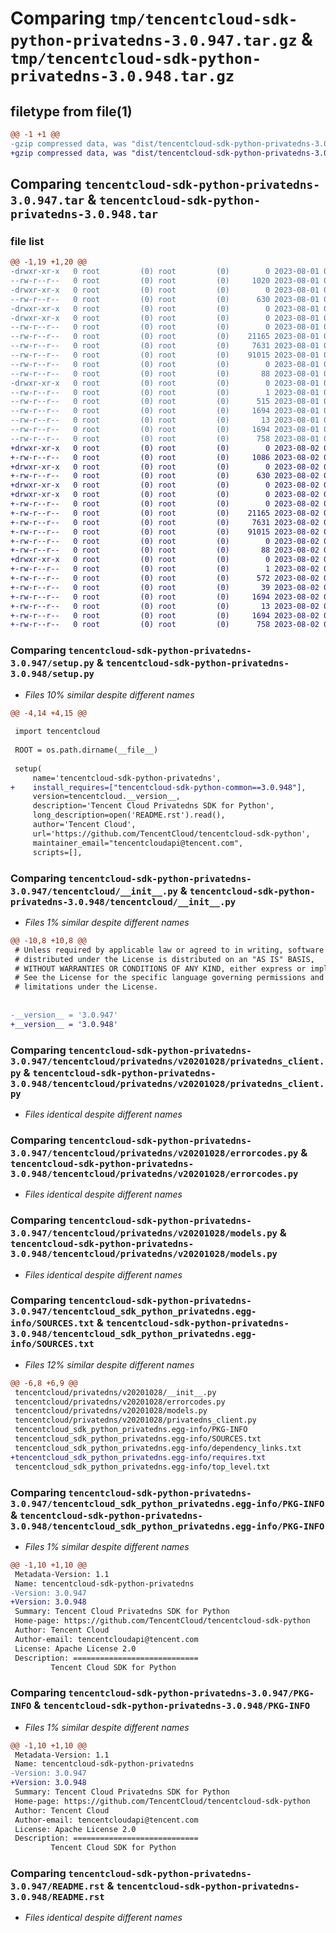 # Comparing `tmp/tencentcloud-sdk-python-privatedns-3.0.947.tar.gz` & `tmp/tencentcloud-sdk-python-privatedns-3.0.948.tar.gz`

## filetype from file(1)

```diff
@@ -1 +1 @@
-gzip compressed data, was "dist/tencentcloud-sdk-python-privatedns-3.0.947.tar", last modified: Tue Aug  1 00:53:41 2023, max compression
+gzip compressed data, was "dist/tencentcloud-sdk-python-privatedns-3.0.948.tar", last modified: Wed Aug  2 00:35:24 2023, max compression
```

## Comparing `tencentcloud-sdk-python-privatedns-3.0.947.tar` & `tencentcloud-sdk-python-privatedns-3.0.948.tar`

### file list

```diff
@@ -1,19 +1,20 @@
-drwxr-xr-x   0 root         (0) root         (0)        0 2023-08-01 00:53:41.000000 tencentcloud-sdk-python-privatedns-3.0.947/
--rw-r--r--   0 root         (0) root         (0)     1020 2023-08-01 00:53:41.000000 tencentcloud-sdk-python-privatedns-3.0.947/setup.py
-drwxr-xr-x   0 root         (0) root         (0)        0 2023-08-01 00:53:41.000000 tencentcloud-sdk-python-privatedns-3.0.947/tencentcloud/
--rw-r--r--   0 root         (0) root         (0)      630 2023-08-01 00:53:41.000000 tencentcloud-sdk-python-privatedns-3.0.947/tencentcloud/__init__.py
-drwxr-xr-x   0 root         (0) root         (0)        0 2023-08-01 00:53:41.000000 tencentcloud-sdk-python-privatedns-3.0.947/tencentcloud/privatedns/
-drwxr-xr-x   0 root         (0) root         (0)        0 2023-08-01 00:53:41.000000 tencentcloud-sdk-python-privatedns-3.0.947/tencentcloud/privatedns/v20201028/
--rw-r--r--   0 root         (0) root         (0)        0 2023-08-01 00:53:41.000000 tencentcloud-sdk-python-privatedns-3.0.947/tencentcloud/privatedns/v20201028/__init__.py
--rw-r--r--   0 root         (0) root         (0)    21165 2023-08-01 00:53:41.000000 tencentcloud-sdk-python-privatedns-3.0.947/tencentcloud/privatedns/v20201028/privatedns_client.py
--rw-r--r--   0 root         (0) root         (0)     7631 2023-08-01 00:53:41.000000 tencentcloud-sdk-python-privatedns-3.0.947/tencentcloud/privatedns/v20201028/errorcodes.py
--rw-r--r--   0 root         (0) root         (0)    91015 2023-08-01 00:53:41.000000 tencentcloud-sdk-python-privatedns-3.0.947/tencentcloud/privatedns/v20201028/models.py
--rw-r--r--   0 root         (0) root         (0)        0 2023-08-01 00:53:41.000000 tencentcloud-sdk-python-privatedns-3.0.947/tencentcloud/privatedns/__init__.py
--rw-r--r--   0 root         (0) root         (0)       88 2023-08-01 00:53:41.000000 tencentcloud-sdk-python-privatedns-3.0.947/setup.cfg
-drwxr-xr-x   0 root         (0) root         (0)        0 2023-08-01 00:53:41.000000 tencentcloud-sdk-python-privatedns-3.0.947/tencentcloud_sdk_python_privatedns.egg-info/
--rw-r--r--   0 root         (0) root         (0)        1 2023-08-01 00:53:41.000000 tencentcloud-sdk-python-privatedns-3.0.947/tencentcloud_sdk_python_privatedns.egg-info/dependency_links.txt
--rw-r--r--   0 root         (0) root         (0)      515 2023-08-01 00:53:41.000000 tencentcloud-sdk-python-privatedns-3.0.947/tencentcloud_sdk_python_privatedns.egg-info/SOURCES.txt
--rw-r--r--   0 root         (0) root         (0)     1694 2023-08-01 00:53:41.000000 tencentcloud-sdk-python-privatedns-3.0.947/tencentcloud_sdk_python_privatedns.egg-info/PKG-INFO
--rw-r--r--   0 root         (0) root         (0)       13 2023-08-01 00:53:41.000000 tencentcloud-sdk-python-privatedns-3.0.947/tencentcloud_sdk_python_privatedns.egg-info/top_level.txt
--rw-r--r--   0 root         (0) root         (0)     1694 2023-08-01 00:53:41.000000 tencentcloud-sdk-python-privatedns-3.0.947/PKG-INFO
--rw-r--r--   0 root         (0) root         (0)      758 2023-08-01 00:53:41.000000 tencentcloud-sdk-python-privatedns-3.0.947/README.rst
+drwxr-xr-x   0 root         (0) root         (0)        0 2023-08-02 00:35:24.000000 tencentcloud-sdk-python-privatedns-3.0.948/
+-rw-r--r--   0 root         (0) root         (0)     1086 2023-08-02 00:35:24.000000 tencentcloud-sdk-python-privatedns-3.0.948/setup.py
+drwxr-xr-x   0 root         (0) root         (0)        0 2023-08-02 00:35:24.000000 tencentcloud-sdk-python-privatedns-3.0.948/tencentcloud/
+-rw-r--r--   0 root         (0) root         (0)      630 2023-08-02 00:35:24.000000 tencentcloud-sdk-python-privatedns-3.0.948/tencentcloud/__init__.py
+drwxr-xr-x   0 root         (0) root         (0)        0 2023-08-02 00:35:24.000000 tencentcloud-sdk-python-privatedns-3.0.948/tencentcloud/privatedns/
+drwxr-xr-x   0 root         (0) root         (0)        0 2023-08-02 00:35:24.000000 tencentcloud-sdk-python-privatedns-3.0.948/tencentcloud/privatedns/v20201028/
+-rw-r--r--   0 root         (0) root         (0)        0 2023-08-02 00:35:24.000000 tencentcloud-sdk-python-privatedns-3.0.948/tencentcloud/privatedns/v20201028/__init__.py
+-rw-r--r--   0 root         (0) root         (0)    21165 2023-08-02 00:35:24.000000 tencentcloud-sdk-python-privatedns-3.0.948/tencentcloud/privatedns/v20201028/privatedns_client.py
+-rw-r--r--   0 root         (0) root         (0)     7631 2023-08-02 00:35:24.000000 tencentcloud-sdk-python-privatedns-3.0.948/tencentcloud/privatedns/v20201028/errorcodes.py
+-rw-r--r--   0 root         (0) root         (0)    91015 2023-08-02 00:35:24.000000 tencentcloud-sdk-python-privatedns-3.0.948/tencentcloud/privatedns/v20201028/models.py
+-rw-r--r--   0 root         (0) root         (0)        0 2023-08-02 00:35:24.000000 tencentcloud-sdk-python-privatedns-3.0.948/tencentcloud/privatedns/__init__.py
+-rw-r--r--   0 root         (0) root         (0)       88 2023-08-02 00:35:24.000000 tencentcloud-sdk-python-privatedns-3.0.948/setup.cfg
+drwxr-xr-x   0 root         (0) root         (0)        0 2023-08-02 00:35:24.000000 tencentcloud-sdk-python-privatedns-3.0.948/tencentcloud_sdk_python_privatedns.egg-info/
+-rw-r--r--   0 root         (0) root         (0)        1 2023-08-02 00:35:24.000000 tencentcloud-sdk-python-privatedns-3.0.948/tencentcloud_sdk_python_privatedns.egg-info/dependency_links.txt
+-rw-r--r--   0 root         (0) root         (0)      572 2023-08-02 00:35:24.000000 tencentcloud-sdk-python-privatedns-3.0.948/tencentcloud_sdk_python_privatedns.egg-info/SOURCES.txt
+-rw-r--r--   0 root         (0) root         (0)       39 2023-08-02 00:35:24.000000 tencentcloud-sdk-python-privatedns-3.0.948/tencentcloud_sdk_python_privatedns.egg-info/requires.txt
+-rw-r--r--   0 root         (0) root         (0)     1694 2023-08-02 00:35:24.000000 tencentcloud-sdk-python-privatedns-3.0.948/tencentcloud_sdk_python_privatedns.egg-info/PKG-INFO
+-rw-r--r--   0 root         (0) root         (0)       13 2023-08-02 00:35:24.000000 tencentcloud-sdk-python-privatedns-3.0.948/tencentcloud_sdk_python_privatedns.egg-info/top_level.txt
+-rw-r--r--   0 root         (0) root         (0)     1694 2023-08-02 00:35:24.000000 tencentcloud-sdk-python-privatedns-3.0.948/PKG-INFO
+-rw-r--r--   0 root         (0) root         (0)      758 2023-08-02 00:35:24.000000 tencentcloud-sdk-python-privatedns-3.0.948/README.rst
```

### Comparing `tencentcloud-sdk-python-privatedns-3.0.947/setup.py` & `tencentcloud-sdk-python-privatedns-3.0.948/setup.py`

 * *Files 10% similar despite different names*

```diff
@@ -4,14 +4,15 @@
 
 import tencentcloud
 
 ROOT = os.path.dirname(__file__)
 
 setup(
     name='tencentcloud-sdk-python-privatedns',
+    install_requires=["tencentcloud-sdk-python-common==3.0.948"],
     version=tencentcloud.__version__,
     description='Tencent Cloud Privatedns SDK for Python',
     long_description=open('README.rst').read(),
     author='Tencent Cloud',
     url='https://github.com/TencentCloud/tencentcloud-sdk-python',
     maintainer_email="tencentcloudapi@tencent.com",
     scripts=[],
```

### Comparing `tencentcloud-sdk-python-privatedns-3.0.947/tencentcloud/__init__.py` & `tencentcloud-sdk-python-privatedns-3.0.948/tencentcloud/__init__.py`

 * *Files 1% similar despite different names*

```diff
@@ -10,8 +10,8 @@
 # Unless required by applicable law or agreed to in writing, software
 # distributed under the License is distributed on an "AS IS" BASIS,
 # WITHOUT WARRANTIES OR CONDITIONS OF ANY KIND, either express or implied.
 # See the License for the specific language governing permissions and
 # limitations under the License.
 
 
-__version__ = '3.0.947'
+__version__ = '3.0.948'
```

### Comparing `tencentcloud-sdk-python-privatedns-3.0.947/tencentcloud/privatedns/v20201028/privatedns_client.py` & `tencentcloud-sdk-python-privatedns-3.0.948/tencentcloud/privatedns/v20201028/privatedns_client.py`

 * *Files identical despite different names*

### Comparing `tencentcloud-sdk-python-privatedns-3.0.947/tencentcloud/privatedns/v20201028/errorcodes.py` & `tencentcloud-sdk-python-privatedns-3.0.948/tencentcloud/privatedns/v20201028/errorcodes.py`

 * *Files identical despite different names*

### Comparing `tencentcloud-sdk-python-privatedns-3.0.947/tencentcloud/privatedns/v20201028/models.py` & `tencentcloud-sdk-python-privatedns-3.0.948/tencentcloud/privatedns/v20201028/models.py`

 * *Files identical despite different names*

### Comparing `tencentcloud-sdk-python-privatedns-3.0.947/tencentcloud_sdk_python_privatedns.egg-info/SOURCES.txt` & `tencentcloud-sdk-python-privatedns-3.0.948/tencentcloud_sdk_python_privatedns.egg-info/SOURCES.txt`

 * *Files 12% similar despite different names*

```diff
@@ -6,8 +6,9 @@
 tencentcloud/privatedns/v20201028/__init__.py
 tencentcloud/privatedns/v20201028/errorcodes.py
 tencentcloud/privatedns/v20201028/models.py
 tencentcloud/privatedns/v20201028/privatedns_client.py
 tencentcloud_sdk_python_privatedns.egg-info/PKG-INFO
 tencentcloud_sdk_python_privatedns.egg-info/SOURCES.txt
 tencentcloud_sdk_python_privatedns.egg-info/dependency_links.txt
+tencentcloud_sdk_python_privatedns.egg-info/requires.txt
 tencentcloud_sdk_python_privatedns.egg-info/top_level.txt
```

### Comparing `tencentcloud-sdk-python-privatedns-3.0.947/tencentcloud_sdk_python_privatedns.egg-info/PKG-INFO` & `tencentcloud-sdk-python-privatedns-3.0.948/tencentcloud_sdk_python_privatedns.egg-info/PKG-INFO`

 * *Files 1% similar despite different names*

```diff
@@ -1,10 +1,10 @@
 Metadata-Version: 1.1
 Name: tencentcloud-sdk-python-privatedns
-Version: 3.0.947
+Version: 3.0.948
 Summary: Tencent Cloud Privatedns SDK for Python
 Home-page: https://github.com/TencentCloud/tencentcloud-sdk-python
 Author: Tencent Cloud
 Author-email: tencentcloudapi@tencent.com
 License: Apache License 2.0
 Description: ============================
         Tencent Cloud SDK for Python
```

### Comparing `tencentcloud-sdk-python-privatedns-3.0.947/PKG-INFO` & `tencentcloud-sdk-python-privatedns-3.0.948/PKG-INFO`

 * *Files 1% similar despite different names*

```diff
@@ -1,10 +1,10 @@
 Metadata-Version: 1.1
 Name: tencentcloud-sdk-python-privatedns
-Version: 3.0.947
+Version: 3.0.948
 Summary: Tencent Cloud Privatedns SDK for Python
 Home-page: https://github.com/TencentCloud/tencentcloud-sdk-python
 Author: Tencent Cloud
 Author-email: tencentcloudapi@tencent.com
 License: Apache License 2.0
 Description: ============================
         Tencent Cloud SDK for Python
```

### Comparing `tencentcloud-sdk-python-privatedns-3.0.947/README.rst` & `tencentcloud-sdk-python-privatedns-3.0.948/README.rst`

 * *Files identical despite different names*

